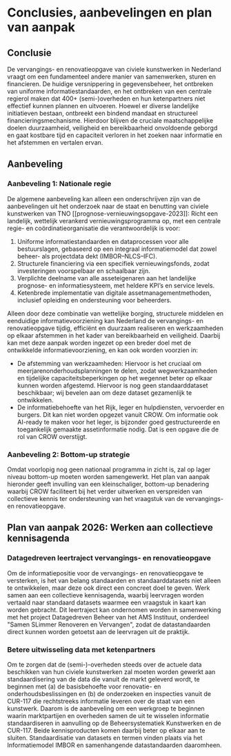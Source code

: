 # Conclusies, aanbevelingen en plan van aanpak


## Conclusie
De vervangings- en renovatieopgave van civiele kunstwerken in Nederland vraagt om een fundamenteel andere manier van samenwerken, sturen en financieren. De huidige versnippering in gegevensbeheer, het ontbreken van uniforme informatiestandaarden, en het ontbreken van een centrale regierol maken dat 400+ (semi-)overheden en hun ketenpartners niet effectief kunnen plannen en uitvoeren. Hoewel er diverse landelijke initiatieven bestaan, ontbreekt een bindend mandaat en structureel financieringsmechanisme. Hierdoor blijven de cruciale maatschappelijke doelen duurzaamheid, veiligheid en bereikbaarheid onvoldoende geborgd en gaat kostbare tijd en capaciteit verloren in het zoeken naar informatie en het afstemmen en vertalen ervan.

## Aanbeveling

### Aanbeveling 1: Nationale regie
De algemene aanbeveling kan alleen een onderschrijven zijn van de aanbevelingen uit het onderzoek naar de staat en benutting van civiele kunstwerken van TNO [[prognose-vernieuwingsopgave-2023]]: Richt een landelijk, wettelijk verankerd vernieuwingsprogramma op, met een centrale regie- en coördinatieorganisatie die verantwoordelijk is voor:

1. Uniforme informatiestandaarden en dataprocessen voor alle bestuurslagen, gebaseerd op een integraal informatiemodel dat zowel beheer- als projectdata dekt (IMBOR–NLCS–IFC).
2. Structurele financiering via een specifiek vernieuwingsfonds, zodat investeringen voorspelbaar en schaalbaar zijn.
3. Verplichte deelname van alle asseteigenaren aan het landelijke prognose- en informatiesysteem, met heldere KPI’s en service levels.
4. Ketenbrede implementatie van digitale assetmanagementmethoden, inclusief opleiding en ondersteuning voor beheerders.

Alleen door deze combinatie van wettelijke borging, structurele middelen en eenduidige informatievoorziening kan Nederland de vervangings- en renovatieopgave tijdig, efficiënt en duurzaam realiseren en werkzaamheden op elkaar afstemmen in het kader van bereikbaarheid en veiligheid. Daarbij kan met deze aanpak worden ingezet op een breder doel met de ontwikkelde informatievoorziening, en kan ook worden voorzien in:

* De afstemming van werkzaamheden: Hiervoor  is het cruciaal om meerjarenonderhoudsplanningen te delen, zodat wegwerkzaamheden en tijdelijke capaciteitsbeperkingen op het wegennet beter op elkaar kunnen worden afgestemd. Hiervoor is nog geen standaarddataset beschikbaar; wij bevelen aan om deze dataset gezamenlijk te ontwikkelen.
* De informatiebehoefte van het Rijk, leger en hulpdiensten, vervoerder en burgers. Dit kan niet worden opgezet vanuit CROW. Om informatie ook AI-ready te maken voor het leger, is bijzonder goed gestructureerde en toegankelijk gemaakte assetinformatie nodig. Dat is een opgave die de rol van CROW overstijgt.

### Aanbeveling 2: Bottom-up strategie
Omdat voorlopig nog geen nationaal programma in zicht is, zal op lager niveau bottom-up moeten worden samengewerkt. Het plan van aanpak hieronder geeft invulling van een kleinschaliger, bottom-up benadering waarbij CROW faciliteert bij het verder uitwerken en verspreiden van collectieve kennis ter ondersteuning van het vraagstuk van de vervangings- en renovatieopgave.


## Plan van aanpak 2026: Werken aan collectieve kennisagenda

### Datagedreven leertraject vervangings- en renovatieopgave

Om de informatiepositie voor de vervangings- en renovatieopgave te versterken, is het van belang standaarden en standaarddatasets niet alleen te ontwikkelen, maar deze ook direct een concreet doel te geven. Werk samen aan een collectieve kennisagenda, waarbij leervragen worden vertaald naar standaard datasets waarmee een vraagstuk in kaart kan worden gebracht. Dit leertraject kan ondernomen worden in samenwerking met het project Datagedreven Beheer van het AMS Instituut, onderdeel "Samen SLimmer Renoveren en Vervangen", zodat de datastandaarden direct kunnen worden getoetst aan de leervragen uit de praktijk.

### Betere uitwisseling data met ketenpartners
Om te zorgen dat de (semi-)-overheden steeds over de actuele data beschikken van hun civiele kunstwerken zal moeten worden gewerkt aan standaardisering van de data die vanuit de markt geleverd wordt, te beginnen met (a) de basisbehoefte voor renovatie- en onderhoudsbeslissingen en (b) de onderzoeken en inspecties vanuit de CUR-117 die rechtstreeks informatie leveren over de staat van een kunstwerk. Daarom is de aanbeveling om een werkgroep te beginnen waarin marktpartijen en overheden samen de uit te wisselen informatie standaardiseren in aanvulling op de Beheersystematiek Kunstwerken en de CUR-117. Beide kennisproducten komen daarbij beter op elkaar aan te sluiten. Standaardisatie van datasets en termen vinden plaats via het Informatiemodel IMBOR en samenhangende datastandaarden daaromheen. 
